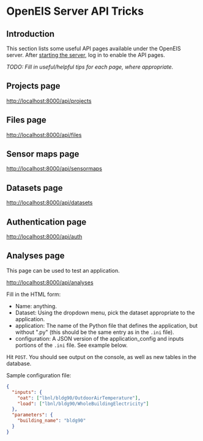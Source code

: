 # OpenEIS Server API Tricks


## Introduction

This section lists some useful API pages available under the OpenEIS server.
After [starting the server](command_line_basics.md), log in to enable the API pages.

*TODO: Fill in useful/helpful tips for each page, where appropriate.*


## Projects page

[http://localhost:8000/api/projects](http://localhost:8000/api/projects)


## Files page

[http://localhost:8000/api/files](http://localhost:8000/api/files)


## Sensor maps page

[http://localhost:8000/api/sensormaps](http://localhost:8000/api/sensormaps)


## Datasets page

[http://localhost:8000/api/datasets](http://localhost:8000/api/datasets)


## Authentication page

[http://localhost:8000/api/auth](http://localhost:8000/api/auth)


## Analyses page

This page can be used to test an application.

[http://localhost:8000/api/analyses](http://localhost:8000/api/analyses)

Fill in the HTML form:

+ Name: anything.
+ Dataset: Using the dropdown menu, pick the dataset appropriate to the application.
+ application: The name of the Python file that defines the application, but without ".py" (this should be the same entry as in the `.ini` file).
+ configuration: A JSON version of the application_config and inputs portions of the `.ini` file.
See example below.

Hit `POST`.
You should see output on the console, as well as new tables in the database.

Sample configuration file:

```json
{
  "inputs": {
    "oat": ["lbnl/bldg90/OutdoorAirTemperature"],
    "load": ["lbnl/bldg90/WholeBuildingElectricity"]
  }, 
  "parameters": {
    "building_name": "bldg90"
  }
}
```
